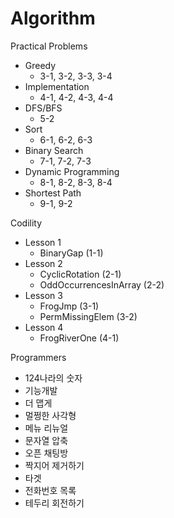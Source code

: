 # Algorithm

Practical Problems <br>
- Greedy
  - 3-1, 3-2, 3-3, 3-4
- Implementation
  - 4-1, 4-2, 4-3, 4-4
- DFS/BFS
  - 5-2
- Sort
  - 6-1, 6-2, 6-3
- Binary Search
  - 7-1, 7-2, 7-3
- Dynamic Programming
  - 8-1, 8-2, 8-3, 8-4
- Shortest Path
  - 9-1, 9-2

Codility <br>
- Lesson 1
  - BinaryGap (1-1)
- Lesson 2
  - CyclicRotation (2-1)
  - OddOccurrencesInArray (2-2)
- Lesson 3
  - FrogJmp (3-1)
  - PermMissingElem (3-2)
- Lesson 4
  - FrogRiverOne (4-1)

Programmers <br>
- 124나라의 숫자
- 기능개발
- 더 맵게
- 멀쩡한 사각형
- 메뉴 리뉴얼
- 문자열 압축
- 오픈 채팅방
- 짝지어 제거하기
- 타겟 
- 전화번호 목록
- 테두리 회전하기
